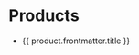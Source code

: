 # Products

<script setup>
    import { data as products } from '../.vitepress/products.data.ts';
</script>

<ul>
    <li v-for="product of products">
        <a :href="product.url">{{ product.frontmatter.title }}</a>
    </li>
</ul>
